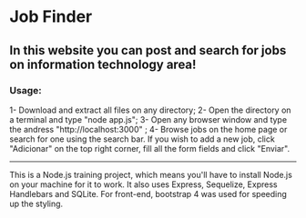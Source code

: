 # Job Finder

## In this website you can post and search for jobs on information technology area!

### Usage:

1- Download and extract all files on any directory;
2- Open the directory on a terminal and type "node app.js";
3- Open any browser window and type the andress "http://localhost:3000" ;
4- Browse jobs on the home page or search for one using the search bar. If you wish to add a new job, click "Adicionar" on the top right corner, fill all the form fields and click "Enviar".

<hr />

This is a Node.js training project, which means you'll have to install Node.js on your machine for it to work. It also uses Express, Sequelize, Express Handlebars and SQLite. For front-end, bootstrap 4 was used for speeding up the styling.

